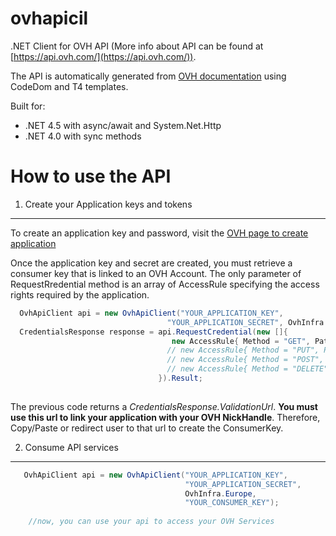 ovhapicil
=========

.NET Client for OVH API (More info about API can be found at [https://api.ovh.com/](https://api.ovh.com/)).

The API is automatically generated from [OVH documentation](https://api.ovh.com/console/) using CodeDom and T4 templates.

Built for:

* .NET 4.5 with async/await  and System.Net.Http
* .NET 4.0 with sync methods

How to use the API
==================


1. Create your Application keys and tokens
---------------------------------------

To create an application key and password, visit the [OVH page to create application](https://eu.api.ovh.com/createApp/)

Once the application key and secret are created, you must retrieve a consumer key that is linked to an OVH Account. The only parameter of RequestRredential method is an array of AccessRule specifying the access rights required by the application.

 ```csharp
   OvhApiClient api = new OvhApiClient("YOUR_APPLICATION_KEY",
                                    "YOUR_APPLICATION_SECRET", OvhInfra.Europe);
   CredentialsResponse response = api.RequestCredential(new []{
                                     new AccessRule{ Method = "GET", Path = "/*"},
                                    // new AccessRule{ Method = "PUT", Path = "/*"},
                                    // new AccessRule{ Method = "POST", Path = "/*"},
                                    // new AccessRule{ Method = "DELETE", Path = "/*"},
                                  }).Result;
                        
 ```
 
The previous code returns a *CredentialsResponse.ValidationUrl*.  **You must use this url to link your application with your OVH NickHandle**. Therefore, Copy/Paste or redirect user to that url to create the ConsumerKey.
 
2. Consume API services
-----------------------

```csharp
   OvhApiClient api = new OvhApiClient("YOUR_APPLICATION_KEY",
                                       "YOUR_APPLICATION_SECRET", 
                                       OvhInfra.Europe,
                                       "YOUR_CONSUMER_KEY");
                                       
    //now, you can use your api to access your OVH Services
```

